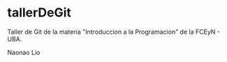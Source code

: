 # tallerDeGit

Taller de Git de la materia "Introduccion a la Programacion" de la FCEyN - UBA.

Naonao
Lio
